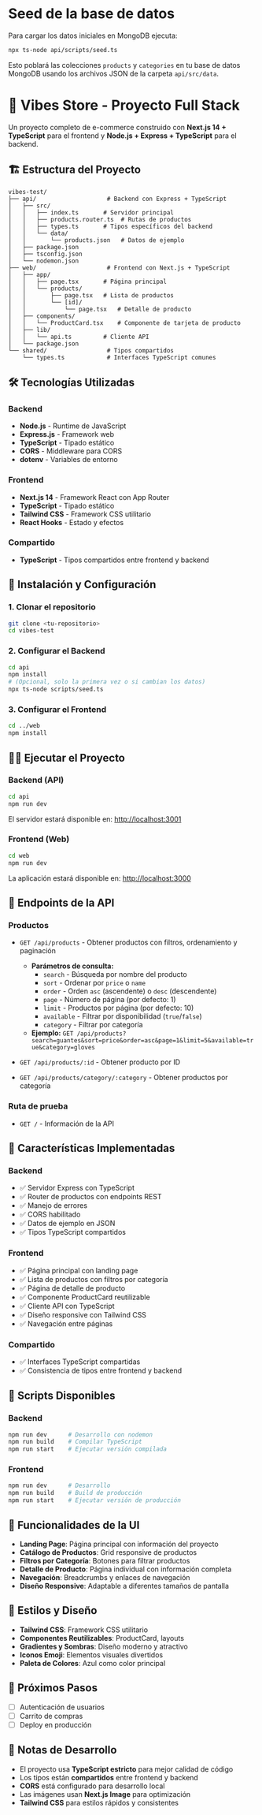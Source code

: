 # Seed de la base de datos

Para cargar los datos iniciales en MongoDB ejecuta:

```sh
npx ts-node api/scripts/seed.ts
```

Esto poblará las colecciones `products` y `categories` en tu base de datos MongoDB usando los archivos JSON de la carpeta `api/src/data`.
# 🚀 Vibes Store - Proyecto Full Stack

Un proyecto completo de e-commerce construido con **Next.js 14 + TypeScript** para el frontend y **Node.js + Express + TypeScript** para el backend.

## 🏗️ Estructura del Proyecto

```text
vibes-test/
├── api/                    # Backend con Express + TypeScript
│   ├── src/
│   │   ├── index.ts       # Servidor principal
│   │   ├── products.router.ts  # Rutas de productos
│   │   ├── types.ts       # Tipos específicos del backend
│   │   └── data/
│   │       └── products.json   # Datos de ejemplo
│   ├── package.json
│   ├── tsconfig.json
│   └── nodemon.json
├── web/                    # Frontend con Next.js + TypeScript
│   ├── app/
│   │   ├── page.tsx       # Página principal
│   │   └── products/
│   │       ├── page.tsx   # Lista de productos
│   │       └── [id]/
│   │           └── page.tsx   # Detalle de producto
│   ├── components/
│   │   └── ProductCard.tsx    # Componente de tarjeta de producto
│   ├── lib/
│   │   └── api.ts         # Cliente API
│   └── package.json
└── shared/                 # Tipos compartidos
    └── types.ts            # Interfaces TypeScript comunes
```

## 🛠️ Tecnologías Utilizadas

### Backend

- **Node.js** - Runtime de JavaScript
- **Express.js** - Framework web
- **TypeScript** - Tipado estático
- **CORS** - Middleware para CORS
- **dotenv** - Variables de entorno

### Frontend

- **Next.js 14** - Framework React con App Router
- **TypeScript** - Tipado estático
- **Tailwind CSS** - Framework CSS utilitario
- **React Hooks** - Estado y efectos

### Compartido

- **TypeScript** - Tipos compartidos entre frontend y backend

## 🚀 Instalación y Configuración

### 1. Clonar el repositorio

```bash
git clone <tu-repositorio>
cd vibes-test
```


### 2. Configurar el Backend

```bash
cd api
npm install
# (Opcional, solo la primera vez o si cambian los datos)
npx ts-node scripts/seed.ts
```

### 3. Configurar el Frontend

```bash
cd ../web
npm install
```

## 🏃‍♂️ Ejecutar el Proyecto

### Backend (API)

```bash
cd api
npm run dev
```

El servidor estará disponible en: <http://localhost:3001>

### Frontend (Web)

```bash
cd web
npm run dev
```

La aplicación estará disponible en: <http://localhost:3000>

## 📡 Endpoints de la API

### Productos

- `GET /api/products` - Obtener productos con filtros, ordenamiento y paginación
  - **Parámetros de consulta:**
    - `search` - Búsqueda por nombre del producto
    - `sort` - Ordenar por `price` o `name`
    - `order` - Orden `asc` (ascendente) o `desc` (descendente)
    - `page` - Número de página (por defecto: 1)
    - `limit` - Productos por página (por defecto: 10)
    - `available` - Filtrar por disponibilidad (`true`/`false`)
    - `category` - Filtrar por categoría
  - **Ejemplo:** `GET /api/products?search=guantes&sort=price&order=asc&page=1&limit=5&available=true&category=gloves`

- `GET /api/products/:id` - Obtener producto por ID
- `GET /api/products/category/:category` - Obtener productos por categoría

### Ruta de prueba

- `GET /` - Información de la API

## 🎯 Características Implementadas

### Backend

- ✅ Servidor Express con TypeScript
- ✅ Router de productos con endpoints REST
- ✅ Manejo de errores
- ✅ CORS habilitado
- ✅ Datos de ejemplo en JSON
- ✅ Tipos TypeScript compartidos

### Frontend

- ✅ Página principal con landing page
- ✅ Lista de productos con filtros por categoría
- ✅ Página de detalle de producto
- ✅ Componente ProductCard reutilizable
- ✅ Cliente API con TypeScript
- ✅ Diseño responsive con Tailwind CSS
- ✅ Navegación entre páginas

### Compartido

- ✅ Interfaces TypeScript compartidas
- ✅ Consistencia de tipos entre frontend y backend

## 🔧 Scripts Disponibles

### Backend

```bash
npm run dev      # Desarrollo con nodemon
npm run build    # Compilar TypeScript
npm run start    # Ejecutar versión compilada
```

### Frontend

```bash
npm run dev      # Desarrollo
npm run build    # Build de producción
npm run start    # Ejecutar versión de producción
```

## 📱 Funcionalidades de la UI

- **Landing Page**: Página principal con información del proyecto
- **Catálogo de Productos**: Grid responsive de productos
- **Filtros por Categoría**: Botones para filtrar productos
- **Detalle de Producto**: Página individual con información completa
- **Navegación**: Breadcrumbs y enlaces de navegación
- **Diseño Responsive**: Adaptable a diferentes tamaños de pantalla

## 🎨 Estilos y Diseño

- **Tailwind CSS**: Framework CSS utilitario
- **Componentes Reutilizables**: ProductCard, layouts
- **Gradientes y Sombras**: Diseño moderno y atractivo
- **Iconos Emoji**: Elementos visuales divertidos
- **Paleta de Colores**: Azul como color principal

## 🚀 Próximos Pasos

- [ ] Autenticación de usuarios
- [ ] Carrito de compras
- [ ] Deploy en producción

## 📝 Notas de Desarrollo

- El proyecto usa **TypeScript estricto** para mejor calidad de código
- Los tipos están **compartidos** entre frontend y backend
- **CORS** está configurado para desarrollo local
- Las imágenes usan **Next.js Image** para optimización
- **Tailwind CSS** para estilos rápidos y consistentes
